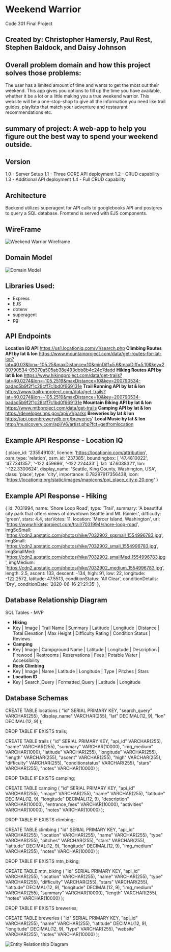 # Weekend Warrior
Code 301 Final Project

## Created by: Christopher Hamersly, Paul Rest, Stephen Baldock, and Daisy Johnson

## Overall problem domain and how this project solves those problems:
The user has a limited amount of time and wants to get the most out their weekend. This app gives you options to fill up the time you have available, whether it be a lot or a little making you a true weekend warrior. This website will be a one-stop-shop to give all the information you need like trail guides, playlists that match your adventure and restaurant recommendations etc.

## summary of project: A web-app to help you figure out the best way to spend your weekend outside.

## Version
1.0 - Server Setup
1.1 - Three CORE API deployment
1.2 - CRUD capability
1.3 - Additional API deployment
1.4 - Full CRUD capability

## Architecture
Backend utilizes superagent for API calls to googlebooks API and postgres to query a SQL database. Frontend is served with EJS components.

## WireFrame

![Weekend Warrior Wireframe](diagrams/Weekend_Warrior_Wireframe.png)

## Domain Model

![Domain Model](diagrams/domain_model.png)



## Libraries Used:
 - Express
 - EJS
 - dotenv
 - superagent
 - pg
 
 ## API Endpoints
**Location IQ API**
https://us1.locationiq.com/v1/search.php
**Climbing Routes API by lat & lon**
https://www.mountainproject.com/data/get-routes-for-lat-lon?lat=40.03&lon=-105.25&maxDistance=10&minDiff=5.6&maxDiff=5.10&key=200790534-05370a505ab38e493dbb8b4c24c7dadd
**Hiking Routes API by lat & lon**
https://www.hikingproject.com/data/get-trails?lat=40.0274&lon=-105.2519&maxDistance=10&key=200790534-badad5b9f2f1c28cff7c1bd0f669131e
**Trail Running API by lat & lon**
https://www.trailrunproject.com/data/get-trails?lat=40.0274&lon=-105.2519&maxDistance=10&key=200790534-badad5b9f2f1c28cff7c1bd0f669131e
**Mountain Biking API by lat & lon**
https://www.mtbproject.com/data/get-trails 
**Camping API by lat & lon**
https://developer.nps.gov/api/v1/parks
**Breweries by lat & lon**
https://api.openbrewerydb.org/breweries'
**Local Music by lat & lon**
http://musicovery.com/api/V6/artist.php?fct=getfromlocation 

## Example API Response - Location IQ
  {
    place_id: '235549103',
    licence: 'https://locationiq.com/attribution',
    osm_type: 'relation',
    osm_id: '237385',
    boundingbox: [ '47.4810022', '47.7341357', '-122.459696', '-122.224433' ],
    lat: '47.6038321',
    lon: '-122.3300624',
    display_name: 'Seattle, King County, Washington, USA',
    class: 'place',
    type: 'city',
    importance: 0.78297917356438,
    icon: 'https://locationiq.org/static/images/mapicons/poi_place_city.p.20.png'
  }
## Example API Response - Hiking
   {
      id: 7031994,
      name: 'Shore Loop Road',
      type: 'Trail',
      summary: 'A beautiful city park that offers views of downtown Seattle and Mt. Rainier.',
      difficulty: 'green',
      stars: 4.4,
      starVotes: 11,
      location: 'Mercer Island, Washington',
      url: 'https://www.hikingproject.com/trail/7031994/shore-loop-road',
      imgSqSmall: 'https://cdn2.apstatic.com/photos/hike/7032902_sqsmall_1554996783.jpg',
      imgSmall: 'https://cdn2.apstatic.com/photos/hike/7032902_small_1554996783.jpg',
      imgSmallMed: 'https://cdn2.apstatic.com/photos/hike/7032902_smallMed_1554996783.jpg',
      imgMedium: 'https://cdn2.apstatic.com/photos/hike/7032902_medium_1554996783.jpg',
      length: 2.5,
      ascent: 133,
      descent: -134,
      high: 91,
      low: 22,
      longitude: -122.2572,
      latitude: 47.5513,
      conditionStatus: 'All Clear',
      conditionDetails: 'Dry',
      conditionDate: '2020-06-16 21:21:35'
    },
    
## Database Relationship Diagram
SQL Tables - MVP
* **Hiking**
 * Key | Image | Trail Name | Summary | Latitude | Longitude | Distance | Total Elevation | Max Height | Difficulty Rating | Condition Status | Reviews 
* **Camping**
 * Key | Image | Campground Name | Latitude | Longitude | Description | Firewood | Restrooms | Reservations | Fees | Potable Water | Accessibility
* **Rock Climbing**
 * Key | Image | Name | Latitude | Longitude | Type | Pitches | Stars 
* **Location ID**
 * Key | Search_Query | Formatted_Query | Latitude | Longitude
 
 ## Database Schemas
 CREATE TABLE locations (
  "id" SERIAL PRIMARY KEY,
  "search_query" VARCHAR(255),
  "display_name" VARCHAR(255),
  "lat" DECIMAL(12, 9),
  "lon" DECIMAL(12, 9)
);


DROP TABLE IF EXISTS trails;

CREATE TABLE trails (
  "id" SERIAL PRIMARY KEY,
  "api_id" VARCHAR(255),
  "name" VARCHAR(255),
  "summary" VARCHAR(10000),
  "img_medium" VARCHAR(1000),
  "latitude" VARCHAR(255),
  "longitude" VARCHAR(255),
  "length" VARCHAR(255),
  "ascent" VARCHAR(255),
  "high" VARCHAR(255),
  "difficulty" VARCHAR(255),
  "conditionstatus" VARCHAR(255),
  "stars" VARCHAR(255),
  "notes" VARCHAR(10000)
);


DROP TABLE IF EXISTS camping; 

CREATE TABLE camping (
  "id" SERIAL PRIMARY KEY,
  "api_id" VARCHAR(255),
  "image" VARCHAR(255),
  "name" VARCHAR(255),
  "latitude" DECIMAL(12, 9),
  "longitude" DECIMAL(12, 9),
  "description" VARCHAR(10000),
  "entrance_fees" VARCHAR(10000),
  "activities" VARCHAR(10000),
  "notes" VARCHAR(10000)
);


DROP TABLE IF EXISTS climbing;

CREATE TABLE climbing (
  "id" SERIAL PRIMARY KEY,
  "api_id" VARCHAR(255),
  "location" VARCHAR(255),
  "name" VARCHAR(255),
  "type" VARCHAR(255),
  "pitches" VARCHAR(255),
  "stars" VARCHAR(255),
  "latitude" DECIMAL(12, 9),
  "longitude" DECIMAL(12, 9),
  "img_medium" VARCHAR(255),
  "notes" VARCHAR(10000)
);


DROP TABLE IF EXISTS mtn_biking;

CREATE TABLE mtn_biking (
  "id" SERIAL PRIMARY KEY,
  "api_id" VARCHAR(255), 
  "location" VARCHAR(255),
  "name" VARCHAR(255),
  "type" VARCHAR(255),
  "difficulty" VARCHAR(255),
  "stars" VARCHAR(255),
  "latitude" DECIMAL(12, 9),
  "longitude" DECIMAL(12, 9),
  "img_medium" VARCHAR(255),
  "summary" VARCHAR(10000),
  "length" VARCHAR(255),
  "notes" VARCHAR(10000)
);


DROP TABLE IF EXISTS breweries;

CREATE TABLE breweries (
  "id" SERIAL PRIMARY KEY,
  "api_id" VARCHAR(255),
  "name" VARCHAR(255),
  "latitude" DECIMAL(12, 9),
  "longitude" DECIMAL(12, 9),
  "type" VARCHAR(255),
  "website" VARCHAR(255),
  "notes" VARCHAR(10000)
);


![Entity Relationship Diagram](diagrams/entity_relationship.png)






